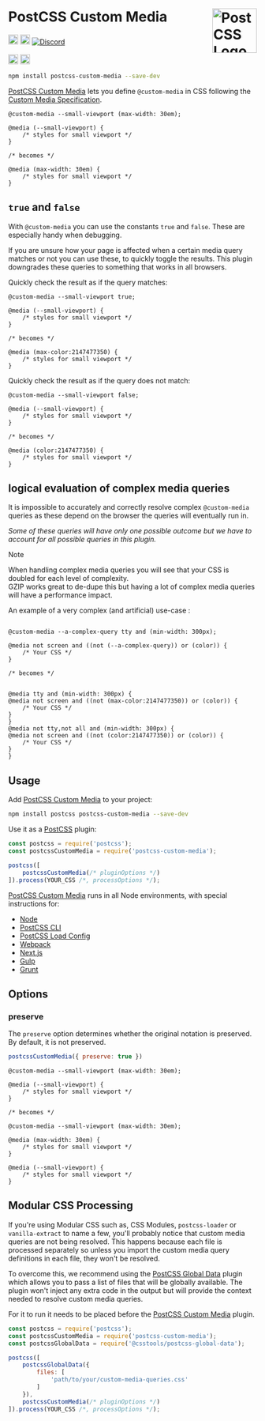 # PostCSS Custom Media [<img src="https://postcss.github.io/postcss/logo.svg" alt="PostCSS Logo" width="90" height="90" align="right">][PostCSS]

[<img alt="npm version" src="https://img.shields.io/npm/v/postcss-custom-media.svg" height="20">][npm-url] [<img alt="Build Status" src="https://github.com/csstools/postcss-plugins/workflows/test/badge.svg" height="20">][cli-url] [<img alt="Discord" src="https://shields.io/badge/Discord-5865F2?logo=discord&logoColor=white">][discord]<br><br>[<img alt="Baseline Status" src="https://cssdb.org/images/badges-baseline/custom-media-queries.svg" height="20">][css-url] [<img alt="CSS Standard Status" src="https://cssdb.org/images/badges/custom-media-queries.svg" height="20">][css-url] 

```bash
npm install postcss-custom-media --save-dev
```

[PostCSS Custom Media] lets you define `@custom-media` in CSS following the [Custom Media Specification].

```pcss
@custom-media --small-viewport (max-width: 30em);

@media (--small-viewport) {
	/* styles for small viewport */
}

/* becomes */

@media (max-width: 30em) {
	/* styles for small viewport */
}
```

## `true` and `false`

With `@custom-media` you can use the constants `true` and `false`.
These are especially handy when debugging.

If you are unsure how your page is affected when a certain media query matches or not you can use these, to quickly toggle the results.
This plugin downgrades these queries to something that works in all browsers.

Quickly check the result as if the query matches:

```pcss
@custom-media --small-viewport true;

@media (--small-viewport) {
	/* styles for small viewport */
}

/* becomes */

@media (max-color:2147477350) {
	/* styles for small viewport */
}
```

Quickly check the result as if the query does not match:

```pcss
@custom-media --small-viewport false;

@media (--small-viewport) {
	/* styles for small viewport */
}

/* becomes */

@media (color:2147477350) {
	/* styles for small viewport */
}
```

## logical evaluation of complex media queries

It is impossible to accurately and correctly resolve complex `@custom-media` queries
as these depend on the browser the queries will eventually run in.

_Some of these queries will have only one possible outcome but we have to account for all possible queries in this plugin._

> [!NOTE]
> When handling complex media queries you will see that your CSS is doubled for each level of complexity.<br>
> GZIP works great to de-dupe this but having a lot of complex media queries will have a performance impact.

An example of a very complex (and artificial) use-case :

```pcss

@custom-media --a-complex-query tty and (min-width: 300px);

@media not screen and ((not (--a-complex-query)) or (color)) {
	/* Your CSS */
}

/* becomes */


@media tty and (min-width: 300px) {
@media not screen and ((not (max-color:2147477350)) or (color)) {
	/* Your CSS */
}
}
@media not tty,not all and (min-width: 300px) {
@media not screen and ((not (color:2147477350)) or (color)) {
	/* Your CSS */
}
}
```

## Usage

Add [PostCSS Custom Media] to your project:

```bash
npm install postcss postcss-custom-media --save-dev
```

Use it as a [PostCSS] plugin:

```js
const postcss = require('postcss');
const postcssCustomMedia = require('postcss-custom-media');

postcss([
	postcssCustomMedia(/* pluginOptions */)
]).process(YOUR_CSS /*, processOptions */);
```

[PostCSS Custom Media] runs in all Node environments, with special
instructions for:

- [Node](INSTALL.md#node)
- [PostCSS CLI](INSTALL.md#postcss-cli)
- [PostCSS Load Config](INSTALL.md#postcss-load-config)
- [Webpack](INSTALL.md#webpack)
- [Next.js](INSTALL.md#nextjs)
- [Gulp](INSTALL.md#gulp)
- [Grunt](INSTALL.md#grunt)

## Options

### preserve

The `preserve` option determines whether the original notation
is preserved. By default, it is not preserved.

```js
postcssCustomMedia({ preserve: true })
```

```pcss
@custom-media --small-viewport (max-width: 30em);

@media (--small-viewport) {
	/* styles for small viewport */
}

/* becomes */

@custom-media --small-viewport (max-width: 30em);

@media (max-width: 30em) {
	/* styles for small viewport */
}

@media (--small-viewport) {
	/* styles for small viewport */
}
```

## Modular CSS Processing

If you're using Modular CSS such as, CSS Modules, `postcss-loader` or `vanilla-extract` to name a few, you'll probably 
notice that custom media queries are not being resolved. This happens because each file is processed separately so 
unless you import the custom media query definitions in each file, they won't be resolved.

To overcome this, we recommend using the [PostCSS Global Data](https://github.com/csstools/postcss-plugins/tree/main/plugins/postcss-global-data#readme)
plugin which allows you to pass a list of files that will be globally available. The plugin won't inject any extra code
in the output but will provide the context needed to resolve custom media queries.

For it to run it needs to be placed before the [PostCSS Custom Media] plugin.

```js
const postcss = require('postcss');
const postcssCustomMedia = require('postcss-custom-media');
const postcssGlobalData = require('@csstools/postcss-global-data');

postcss([
	postcssGlobalData({
		files: [
			'path/to/your/custom-media-queries.css'
		]
	}),
	postcssCustomMedia(/* pluginOptions */)
]).process(YOUR_CSS /*, processOptions */);
```

[cli-url]: https://github.com/csstools/postcss-plugins/actions/workflows/test.yml?query=workflow/test
[css-url]: https://cssdb.org/#custom-media-queries
[discord]: https://discord.gg/bUadyRwkJS
[npm-url]: https://www.npmjs.com/package/postcss-custom-media

[PostCSS]: https://github.com/postcss/postcss
[PostCSS Custom Media]: https://github.com/csstools/postcss-plugins/tree/main/plugins/postcss-custom-media
[Custom Media Specification]: https://www.w3.org/TR/mediaqueries-5/#at-ruledef-custom-media
